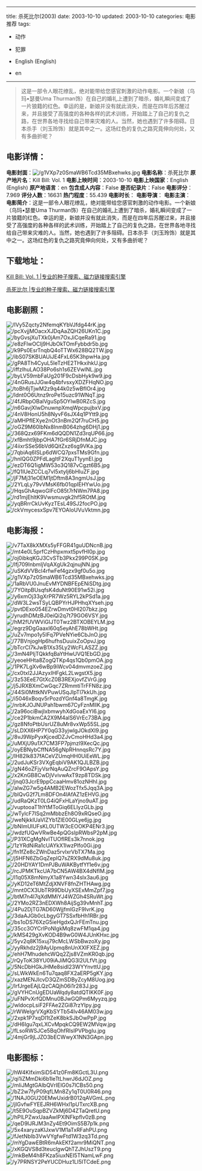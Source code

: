 
---
title: 杀死比尔(2003)
date: 2003-10-10
updated: 2003-10-10
categories: 电影推荐
tags:
- 动作
- 犯罪

- English (English)
- en
---


> 这是一部令人眼花缭乱，绝对能带给您感官刺激的动作电影。一个新娘（乌玛•瑟曼Uma Thurman饰）在自己的婚礼上遭到了暗杀，婚礼瞬间变成了一片狼籍的红色。幸运的是，新娘并没有就此消失，而是在四年后苏醒过来，并且接受了高强度的各种各样的武术训练，开始踏上了自己的复仇之路，在世界各地寻找给自己带来灾难的人。当然，她也遇到了许多阻碍。日本杀手（刘玉玲饰）就是其中之一。这场红色的复仇之路究竟伸向何处，又有多曲折呢？

## **电影详情**：

**电影封面**：<img src="https://image.tmdb.org/t/p/w200/g1VXp7z0SmaWB6Tcd35MBxehwks.jpg" alt="/g1VXp7z0SmaWB6Tcd35MBxehwks.jpg" title="/g1VXp7z0SmaWB6Tcd35MBxehwks.jpg">
**电影名称**：杀死比尔
**原产地片名**：Kill Bill: Vol. 1
**电影上映时间**：2003-10-10
**电影上映国家**：English (English)
**原产地语言**：en
**包含成人内容**：False
**是否纪录片**：False
**电影评分**：7.969
**评分人数**：16631
**热门程度**：55.439
**电影时长**：
**电影导演**：
**电影主演**：
**电影简介**：这是一部令人眼花缭乱，绝对能带给您感官刺激的动作电影。一个新娘（乌玛•瑟曼Uma Thurman饰）在自己的婚礼上遭到了暗杀，婚礼瞬间变成了一片狼籍的红色。幸运的是，新娘并没有就此消失，而是在四年后苏醒过来，并且接受了高强度的各种各样的武术训练，开始踏上了自己的复仇之路，在世界各地寻找给自己带来灾难的人。当然，她也遇到了许多阻碍。日本杀手（刘玉玲饰）就是其中之一。这场红色的复仇之路究竟伸向何处，又有多曲折呢？

## **下载地址**：
[Kill Bill: Vol. 1 |专业的种子搜索、磁力链接搜索引擎](https://movie.amd794.com:2083/?search=Kill%20Bill%3A%20Vol.%201&ordering=&mode=match_phrase&page_size=10&page=1)

[杀死比尔 |专业的种子搜索、磁力链接搜索引擎](https://movie.amd794.com:2083/?search=%E6%9D%80%E6%AD%BB%E6%AF%94%E5%B0%94&ordering=&mode=match_phrase&page_size=10&page=1)
 

## **电影剧照**：
<img src="https://image.tmdb.org/t/p/original/lVy5Zqcty2NfemqKYbVJfdg44rK.jpg" alt="/lVy5Zqcty2NfemqKYbVJfdg44rK.jpg" title="/lVy5Zqcty2NfemqKYbVJfdg44rK.jpg"><img src="https://image.tmdb.org/t/p/original/pcXvjjMOacxXJDqAaZQH26UKn1C.jpg" alt="/pcXvjjMOacxXJDqAaZQH26UKn1C.jpg" title="/pcXvjjMOacxXJDqAaZQH26UKn1C.jpg"><img src="https://image.tmdb.org/t/p/original/byGvsjXuTXk0jAm7OxJiCqeRa91.jpg" alt="/byGvsjXuTXk0jAm7OxJiCqeRa91.jpg" title="/byGvsjXuTXk0jAm7OxJiCqeRa91.jpg"><img src="https://image.tmdb.org/t/p/original/e8zFlwOCIj9HJbOkTOmFybbdr5b.jpg" alt="/e8zFlwOCIj9HJbOkTOmFybbdr5b.jpg" title="/e8zFlwOCIj9HJbOkTOmFybbdr5b.jpg"><img src="https://image.tmdb.org/t/p/original/k9Ps0EsrTnqbQ4oTTWx628BQ2TW.jpg" alt="/k9Ps0EsrTnqbQ4oTTWx628BQ2TW.jpg" title="/k9Ps0EsrTnqbQ4oTTWx628BQ2TW.jpg"><img src="https://image.tmdb.org/t/p/original/ibS07SKBUAUiJE4FxL65K3hpwHa.jpg" alt="/ibS07SKBUAUiJE4FxL65K3hpwHa.jpg" title="/ibS07SKBUAUiJE4FxL65K3hpwHa.jpg"><img src="https://image.tmdb.org/t/p/original/gPA8Th4CyuL5IeTzHE2THkxihkU.jpg" alt="/gPA8Th4CyuL5IeTzHE2THkxihkU.jpg" title="/gPA8Th4CyuL5IeTzHE2THkxihkU.jpg"><img src="https://image.tmdb.org/t/p/original/iffzIhuLAO38Po6sh1s6ZEVwlNL.jpg" alt="/iffzIhuLAO38Po6sh1s6ZEVwlNL.jpg" title="/iffzIhuLAO38Po6sh1s6ZEVwlNL.jpg"><img src="https://image.tmdb.org/t/p/original/byLV59mbFaUg201F9cDsbHyk9w9.jpg" alt="/byLV59mbFaUg201F9cDsbHyk9w9.jpg" title="/byLV59mbFaUg201F9cDsbHyk9w9.jpg"><img src="https://image.tmdb.org/t/p/original/4nGRusJJGw4q4bfvsxyXDZFHqNO.jpg" alt="/4nGRusJJGw4q4bfvsxyXDZFHqNO.jpg" title="/4nGRusJJGw4q4bfvsxyXDZFHqNO.jpg"><img src="https://image.tmdb.org/t/p/original/toBh6jTjwM2z9q44k0z5wBfIOr4.jpg" alt="/toBh6jTjwM2z9q44k0z5wBfIOr4.jpg" title="/toBh6jTjwM2z9q44k0z5wBfIOr4.jpg"><img src="https://image.tmdb.org/t/p/original/ldnt0O6Utnz9roPe15uzc91WNqT.jpg" alt="/ldnt0O6Utnz9roPe15uzc91WNqT.jpg" title="/ldnt0O6Utnz9roPe15uzc91WNqT.jpg"><img src="https://image.tmdb.org/t/p/original/4fJRbpOBalVguSp5OYlwB0RZcS.jpg" alt="/4fJRbpOBalVguSp5OYlwB0RZcS.jpg" title="/4fJRbpOBalVguSp5OYlwB0RZcS.jpg"><img src="https://image.tmdb.org/t/p/original/n6GavjXIwDnuwnpXmqWpcpujbxV.jpg" alt="/n6GavjXIwDnuwnpXmqWpcpujbxV.jpg" title="/n6GavjXIwDnuwnpXmqWpcpujbxV.jpg"><img src="https://image.tmdb.org/t/p/original/4nV8HonU5h8NyvF6sJX4q1PYtt9.jpg" alt="/4nV8HonU5h8NyvF6sJX4q1PYtt9.jpg" title="/4nV8HonU5h8NyvF6sJX4q1PYtt9.jpg"><img src="https://image.tmdb.org/t/p/original/aMHPflEXye2nOt3nBm2Qf7ruCH5.jpg" alt="/aMHPflEXye2nOt3nBm2Qf7ruCH5.jpg" title="/aMHPflEXye2nOt3nBm2Qf7ruCH5.jpg"><img src="https://image.tmdb.org/t/p/original/oGZ9M60lbNx8InmB064zhg6DHj1.jpg" alt="/oGZ9M60lbNx8InmB064zhg6DHj1.jpg" title="/oGZ9M60lbNx8InmB064zhg6DHj1.jpg"><img src="https://image.tmdb.org/t/p/original/368Qzx69FKm6dQQDN1Zd3rqUP66.jpg" alt="/368Qzx69FKm6dQQDN1Zd3rqUP66.jpg" title="/368Qzx69FKm6dQQDN1Zd3rqUP66.jpg"><img src="https://image.tmdb.org/t/p/original/xfBmht9jbpOHA7fGr6SRjDfnMJC.jpg" alt="/xfBmht9jbpOHA7fGr6SRjDfnMJC.jpg" title="/xfBmht9jbpOHA7fGr6SRjDfnMJC.jpg"><img src="https://image.tmdb.org/t/p/original/4iixrSSeS6bVd6QitZxz6sg9VKa.jpg" alt="/4iixrSSeS6bVd6QitZxz6sg9VKa.jpg" title="/4iixrSSeS6bVd6QitZxz6sg9VKa.jpg"><img src="https://image.tmdb.org/t/p/original/7qbiAq6ISLp6dWCQ7pxsTMs9Gfn.jpg" alt="/7qbiAq6ISLp6dWCQ7pxsTMs9Gfn.jpg" title="/7qbiAq6ISLp6dWCQ7pxsTMs9Gfn.jpg"><img src="https://image.tmdb.org/t/p/original/hnlQG0ZPFdLagItF2XquT1yynEl.jpg" alt="/hnlQG0ZPFdLagItF2XquT1yynEl.jpg" title="/hnlQG0ZPFdLagItF2XquT1yynEl.jpg"><img src="https://image.tmdb.org/t/p/original/ezDT6Q1igMW53o3Q187vCgzt6B5.jpg" alt="/ezDT6Q1igMW53o3Q187vCgzt6B5.jpg" title="/ezDT6Q1igMW53o3Q187vCgzt6B5.jpg"><img src="https://image.tmdb.org/t/p/original/fQ1IUeZCCLq7vI5xtylj6bHIuZF.jpg" alt="/fQ1IUeZCCLq7vI5xtylj6bHIuZF.jpg" title="/fQ1IUeZCCLq7vI5xtylj6bHIuZF.jpg"><img src="https://image.tmdb.org/t/p/original/jF7Mj31eOEM1jtDftm8A3ngmUsJ.jpg" alt="/jF7Mj31eOEM1jtDftm8A3ngmUsJ.jpg" title="/jF7Mj31eOEM1jtDftm8A3ngmUsJ.jpg"><img src="https://image.tmdb.org/t/p/original/2YLqLy79vVMsK6fb01qpIEHYwUo.jpg" alt="/2YLqLy79vVMsK6fb01qpIEHYwUo.jpg" title="/2YLqLy79vVMsK6fb01qpIEHYwUo.jpg"><img src="https://image.tmdb.org/t/p/original/HqsGhAqwoGIFcO85t7rNWm7PA8.jpg" alt="/HqsGhAqwoGIFcO85t7rNWm7PA8.jpg" title="/HqsGhAqwoGIFcO85t7rNWm7PA8.jpg"><img src="https://image.tmdb.org/t/p/original/rd1mjEhltK9Vwsmuvgk2hf5ROtM.jpg" alt="/rd1mjEhltK9Vwsmuvgk2hf5ROtM.jpg" title="/rd1mjEhltK9Vwsmuvgk2hf5ROtM.jpg"><img src="https://image.tmdb.org/t/p/original/yqBRrrCkUvKyzTEsL49SJ2focPO.jpg" alt="/yqBRrrCkUvKyzTEsL49SJ2focPO.jpg" title="/yqBRrrCkUvKyzTEsL49SJ2focPO.jpg"><img src="https://image.tmdb.org/t/p/original/ckVmycesxSpv7EYOAIoUVuVktmn.jpg" alt="/ckVmycesxSpv7EYOAIoUVuVktmn.jpg" title="/ckVmycesxSpv7EYOAIoUVuVktmn.jpg">

## **电影海报**：
<img src="https://image.tmdb.org/t/p/original/v7TaX8kXMXs5yFFGR41guUDNcnB.jpg" alt="/v7TaX8kXMXs5yFFGR41guUDNcnB.jpg" title="/v7TaX8kXMXs5yFFGR41guUDNcnB.jpg"><img src="https://image.tmdb.org/t/p/original/mt4e0L5prfCzHhpxmxt5pvfHI0p.jpg" alt="/mt4e0L5prfCzHhpxmxt5pvfHI0p.jpg" title="/mt4e0L5prfCzHhpxmxt5pvfHI0p.jpg"><img src="https://image.tmdb.org/t/p/original/oj0ibkqKGJ3CvSTb3Pkx299P0SK.jpg" alt="/oj0ibkqKGJ3CvSTb3Pkx299P0SK.jpg" title="/oj0ibkqKGJ3CvSTb3Pkx299P0SK.jpg"><img src="https://image.tmdb.org/t/p/original/lfj709InbmljVqAXgUk2qjnujNN.jpg" alt="/lfj709InbmljVqAXgUk2qjnujNN.jpg" title="/lfj709InbmljVqAXgUk2qjnujNN.jpg"><img src="https://image.tmdb.org/t/p/original/uSKdVVBcI4rfwFef4gzx9gf0u5o.jpg" alt="/uSKdVVBcI4rfwFef4gzx9gf0u5o.jpg" title="/uSKdVVBcI4rfwFef4gzx9gf0u5o.jpg"><img src="https://image.tmdb.org/t/p/original/g1VXp7z0SmaWB6Tcd35MBxehwks.jpg" alt="/g1VXp7z0SmaWB6Tcd35MBxehwks.jpg" title="/g1VXp7z0SmaWB6Tcd35MBxehwks.jpg"><img src="https://image.tmdb.org/t/p/original/1aRbVU0JnuEvMYDNBFEpENiSDtg.jpg" alt="/1aRbVU0JnuEvMYDNBFEpENiSDtg.jpg" title="/1aRbVU0JnuEvMYDNBFEpENiSDtg.jpg"><img src="https://image.tmdb.org/t/p/original/7YOitpBUsqfsK4duNt90E91w52i.jpg" alt="/7YOitpBUsqfsK4duNt90E91w52i.jpg" title="/7YOitpBUsqfsK4duNt90E91w52i.jpg"><img src="https://image.tmdb.org/t/p/original/y6xmOj33gXrPR7Wz5RYL2kPSd1a.jpg" alt="/y6xmOj33gXrPR7Wz5RYL2kPSd1a.jpg" title="/y6xmOj33gXrPR7Wz5RYL2kPSd1a.jpg"><img src="https://image.tmdb.org/t/p/original/dW3L2wsTSyLQBPYrHJPHhqXYseh.jpg" alt="/dW3L2wsTSyLQBPYrHJPHhqXYseh.jpg" title="/dW3L2wsTSyLQBPYrHJPHhqXYseh.jpg"><img src="https://image.tmdb.org/t/p/original/pvtDExo054EZrwDmvt0HI207bkz.jpg" alt="/pvtDExo054EZrwDmvt0HI207bkz.jpg" title="/pvtDExo054EZrwDmvt0HI207bkz.jpg"><img src="https://image.tmdb.org/t/p/original/yrudhDMzBJ0eiQi2q7t79GO6VSY.jpg" alt="/yrudhDMzBJ0eiQi2q7t79GO6VSY.jpg" title="/yrudhDMzBJ0eiQi2q7t79GO6VSY.jpg"><img src="https://image.tmdb.org/t/p/original/hM2fUVWViGIJT0Twz2BTXOBEYLM.jpg" alt="/hM2fUVWViGIJT0Twz2BTXOBEYLM.jpg" title="/hM2fUVWViGIJT0Twz2BTXOBEYLM.jpg"><img src="https://image.tmdb.org/t/p/original/egrz9DgGaaxI60q5eyAhE78bWHt.jpg" alt="/egrz9DgGaaxI60q5eyAhE78bWHt.jpg" title="/egrz9DgGaaxI60q5eyAhE78bWHt.jpg"><img src="https://image.tmdb.org/t/p/original/uZv7mpo1y5IFq7PVeNYie6CbJnO.jpg" alt="/uZv7mpo1y5IFq7PVeNYie6CbJnO.jpg" title="/uZv7mpo1y5IFq7PVeNYie6CbJnO.jpg"><img src="https://image.tmdb.org/t/p/original/77BVnjogHp6hufhsDuuixZoOpvJ.jpg" alt="/77BVnjogHp6hufhsDuuixZoOpvJ.jpg" title="/77BVnjogHp6hufhsDuuixZoOpvJ.jpg"><img src="https://image.tmdb.org/t/p/original/bTcrCI7kJwB1Xs35Ly2WcFLASZZ.jpg" alt="/bTcrCI7kJwB1Xs35Ly2WcFLASZZ.jpg" title="/bTcrCI7kJwB1Xs35Ly2WcFLASZZ.jpg"><img src="https://image.tmdb.org/t/p/original/3mN4PIjTQkkfqBaYtHwUVQ1EbGD.jpg" alt="/3mN4PIjTQkkfqBaYtHwUVQ1EbGD.jpg" title="/3mN4PIjTQkkfqBaYtHwUVQ1EbGD.jpg"><img src="https://image.tmdb.org/t/p/original/yeoeHHta8ZogQTKp4qs1Qb0pmOA.jpg" alt="/yeoeHHta8ZogQTKp4qs1Qb0pmOA.jpg" title="/yeoeHHta8ZogQTKp4qs1Qb0pmOA.jpg"><img src="https://image.tmdb.org/t/p/original/1PK7LgXv6wBp9iWcv04dmvmzoeZ.jpg" alt="/1PK7LgXv6wBp9iWcv04dmvmzoeZ.jpg" title="/1PK7LgXv6wBp9iWcv04dmvmzoeZ.jpg"><img src="https://image.tmdb.org/t/p/original/cx0txl2JJAzyxIHFgkL2LwgstX5.jpg" alt="/cx0txl2JJAzyxIHFgkL2LwgstX5.jpg" title="/cx0txl2JJAzyxIHFgkL2LwgstX5.jpg"><img src="https://image.tmdb.org/t/p/original/3z53EeE7GtXcZ0B3REXjovfZVrG.jpg" alt="/3z53EeE7GtXcZ0B3REXjovfZVrG.jpg" title="/3z53EeE7GtXcZ0B3REXjovfZVrG.jpg"><img src="https://image.tmdb.org/t/p/original/j5JRXBXmCwGqc7ZRmmtiTrFFN8z.jpg" alt="/j5JRXBXmCwGqc7ZRmmtiTrFFN8z.jpg" title="/j5JRXBXmCwGqc7ZRmmtiTrFFN8z.jpg"><img src="https://image.tmdb.org/t/p/original/44Si0MttkNVPuwUSqJIpTl7kkUh.jpg" alt="/44Si0MttkNVPuwUSqJIpTl7kkUh.jpg" title="/44Si0MttkNVPuwUSqJIpTl7kkUh.jpg"><img src="https://image.tmdb.org/t/p/original/i5046xBoqv5rPozdYGnf4a8TmgK.jpg" alt="/i5046xBoqv5rPozdYGnf4a8TmgK.jpg" title="/i5046xBoqv5rPozdYGnf4a8TmgK.jpg"><img src="https://image.tmdb.org/t/p/original/nrbKJOJNUPah1bwm67CyFznMllK.jpg" alt="/nrbKJOJNUPah1bwm67CyFznMllK.jpg" title="/nrbKJOJNUPah1bwm67CyFznMllK.jpg"><img src="https://image.tmdb.org/t/p/original/2a96ociBwjlxbmwyhXdGoaExYl6.jpg" alt="/2a96ociBwjlxbmwyhXdGoaExYl6.jpg" title="/2a96ociBwjlxbmwyhXdGoaExYl6.jpg"><img src="https://image.tmdb.org/t/p/original/ce2P1bkmCA2X9M4alS6VrEc73BA.jpg" alt="/ce2P1bkmCA2X9M4alS6VrEc73BA.jpg" title="/ce2P1bkmCA2X9M4alS6VrEc73BA.jpg"><img src="https://image.tmdb.org/t/p/original/gz8NfoPtbUsrUZ8uMr8vxWp55SL.jpg" alt="/gz8NfoPtbUsrUZ8uMr8vxWp55SL.jpg" title="/gz8NfoPtbUsrUZ8uMr8vxWp55SL.jpg"><img src="https://image.tmdb.org/t/p/original/sLDXX6HP7Y0qG33yjwlgJOkdXI9.jpg" alt="/sLDXX6HP7Y0qG33yjwlgJOkdXI9.jpg" title="/sLDXX6HP7Y0qG33yjwlgJOkdXI9.jpg"><img src="https://image.tmdb.org/t/p/original/8vJ9WpPyxKjcedDZJvCmoHHd3a4.jpg" alt="/8vJ9WpPyxKjcedDZJvCmoHHd3a4.jpg" title="/8vJ9WpPyxKjcedDZJvCmoHHd3a4.jpg"><img src="https://image.tmdb.org/t/p/original/uMXjU9u1X7CM3FP7pjmzl9XecQc.jpg" alt="/uMXjU9u1X7CM3FP7pjmzl9XecQc.jpg" title="/uMXjU9u1X7CM3FP7pjmzl9XecQc.jpg"><img src="https://image.tmdb.org/t/p/original/oyEBNybCffNA56gNpRHnnqsRc7Y.jpg" alt="/oyEBNybCffNA56gNpRHnnqsRc7Y.jpg" title="/oyEBNybCffNA56gNpRHnnqsRc7Y.jpg"><img src="https://image.tmdb.org/t/p/original/lH82lk837fACeVZUmqHH0UiEeWL.jpg" alt="/lH82lk837fACeVZUmqHH0UiEeWL.jpg" title="/lH82lk837fACeVZUmqHH0UiEeWL.jpg"><img src="https://image.tmdb.org/t/p/original/2udJuKSr3VXgEqbiV9AK1QJLBZB.jpg" alt="/2udJuKSr3VXgEqbiV9AK1QJLBZB.jpg" title="/2udJuKSr3VXgEqbiV9AK1QJLBZB.jpg"><img src="https://image.tmdb.org/t/p/original/gN46oZFjyVsrNqAuQZrcF9OApsY.jpg" alt="/gN46oZFjyVsrNqAuQZrcF9OApsY.jpg" title="/gN46oZFjyVsrNqAuQZrcF9OApsY.jpg"><img src="https://image.tmdb.org/t/p/original/x2KnGB8CwDjVvivwAxT9zp8TDSk.jpg" alt="/x2KnGB8CwDjVvivwAxT9zp8TDSk.jpg" title="/x2KnGB8CwDjVvivwAxT9zp8TDSk.jpg"><img src="https://image.tmdb.org/t/p/original/jnq03JcrE9ppCcaaHmv81ozNHhI.jpg" alt="/jnq03JcrE9ppCcaaHmv81ozNHhI.jpg" title="/jnq03JcrE9ppCcaaHmv81ozNHhI.jpg"><img src="https://image.tmdb.org/t/p/original/aIwZG7w5g4AMB2EWozTfx5Jqq3A.jpg" alt="/aIwZG7w5g4AMB2EWozTfx5Jqq3A.jpg" title="/aIwZG7w5g4AMB2EWozTfx5Jqq3A.jpg"><img src="https://image.tmdb.org/t/p/original/blQvG2f7Lm8DFOn4lAfAZ1zEHVG.jpg" alt="/blQvG2f7Lm8DFOn4lAfAZ1zEHVG.jpg" title="/blQvG2f7Lm8DFOn4lAfAZ1zEHVG.jpg"><img src="https://image.tmdb.org/t/p/original/udRaQKzT0LG4iQFxHLaYjno9uAT.jpg" alt="/udRaQKzT0LG4iQFxHLaYjno9uAT.jpg" title="/udRaQKzT0LG4iQFxHLaYjno9uAT.jpg"><img src="https://image.tmdb.org/t/p/original/vuptooaT1hYtMToGiq6ELIyzGLb.jpg" alt="/vuptooaT1hYtMToGiq6ELIyzGLb.jpg" title="/vuptooaT1hYtMToGiq6ELIyzGLb.jpg"><img src="https://image.tmdb.org/t/p/original/wTylcF7ISq2mMbbzEh8O9xRQseO.jpg" alt="/wTylcF7ISq2mMbbzEh8O9xRQseO.jpg" title="/wTylcF7ISq2mMbbzEh8O9xRQseO.jpg"><img src="https://image.tmdb.org/t/p/original/weNjkklUaVlZYb1ZlE00GLye6jg.jpg" alt="/weNjkklUaVlZYb1ZlE00GLye6jg.jpg" title="/weNjkklUaVlZYb1ZlE00GLye6jg.jpg"><img src="https://image.tmdb.org/t/p/original/bNImUlUFsKL0UTW3cEOOKP4ENr3.jpg" alt="/bNImUlUFsKL0UTW3cEOOKP4ENr3.jpg" title="/bNImUlUFsKL0UTW3cEOOKP4ENr3.jpg"><img src="https://image.tmdb.org/t/p/original/wdzfUQwVRwBe4pQGsIpRWbsP2pM.jpg" alt="/wdzfUQwVRwBe4pQGsIpRWbsP2pM.jpg" title="/wdzfUQwVRwBe4pQGsIpRWbsP2pM.jpg"><img src="https://image.tmdb.org/t/p/original/P31XCgMgNvITUOfIREs3k7nnok.jpg" alt="/P31XCgMgNvITUOfIREs3k7nnok.jpg" title="/P31XCgMgNvITUOfIREs3k7nnok.jpg"><img src="https://image.tmdb.org/t/p/original/1zYRdNiRa1cUAYkX1IwzPlfo0Gi.jpg" alt="/1zYRdNiRa1cUAYkX1IwzPlfo0Gi.jpg" title="/1zYRdNiRa1cUAYkX1IwzPlfo0Gi.jpg"><img src="https://image.tmdb.org/t/p/original/fn1fZe8cZWnDaz5rvlxrVbTX7Ma.jpg" alt="/fn1fZe8cZWnDaz5rvlxrVbTX7Ma.jpg" title="/fn1fZe8cZWnDaz5rvlxrVbTX7Ma.jpg"><img src="https://image.tmdb.org/t/p/original/j5HFN6ZbGqZepIQ7sZRX9dMu8uk.jpg" alt="/j5HFN6ZbGqZepIQ7sZRX9dMu8uk.jpg" title="/j5HFN6ZbGqZepIQ7sZRX9dMu8uk.jpg"><img src="https://image.tmdb.org/t/p/original/20HDYAY1DmPJBuWAKBytfYf1e6v.jpg" alt="/20HDYAY1DmPJBuWAKBytfYf1e6v.jpg" title="/20HDYAY1DmPJBuWAKBytfYf1e6v.jpg"><img src="https://image.tmdb.org/t/p/original/rcJPMKTkcUA7bCN5AW4BX4dNflM.jpg" alt="/rcJPMKTkcUA7bCN5AW4BX4dNflM.jpg" title="/rcJPMKTkcUA7bCN5AW4BX4dNflM.jpg"><img src="https://image.tmdb.org/t/p/original/l1q05X8mNmyX1a8Ywn34slx3au6.jpg" alt="/l1q05X8mNmyX1a8Ywn34slx3au6.jpg" title="/l1q05X8mNmyX1a8Ywn34slx3au6.jpg"><img src="https://image.tmdb.org/t/p/original/yKD12eT6MtZdjXNVF8fnZHTHAwg.jpg" alt="/yKD12eT6MtZdjXNVF8fnZHTHAwg.jpg" title="/yKD12eT6MtZdjXNVF8fnZHTHAwg.jpg"><img src="https://image.tmdb.org/t/p/original/mnt0CX3UbTR99DbUyXSExMmZpf7.jpg" alt="/mnt0CX3UbTR99DbUyXSExMmZpf7.jpg" title="/mnt0CX3UbTR99DbUyXSExMmZpf7.jpg"><img src="https://image.tmdb.org/t/p/original/btM7n4I7qXdMMiYJ4WZGh4SRuWt.jpg" alt="/btM7n4I7qXdMMiYJ4WZGh4SRuWt.jpg" title="/btM7n4I7qXdMMiYJ4WZGh4SRuWt.jpg"><img src="https://image.tmdb.org/t/p/original/2YMo2RZ3nEDXWh8AijSg39vMnhT.jpg" alt="/2YMo2RZ3nEDXWh8AijSg39vMnhT.jpg" title="/2YMo2RZ3nEDXWh8AijSg39vMnhT.jpg"><img src="https://image.tmdb.org/t/p/original/4Pu2DjTG7AD60WjjfmlGzF9IvrK.jpg" alt="/4Pu2DjTG7AD60WjjfmlGzF9IvrK.jpg" title="/4Pu2DjTG7AD60WjjfmlGzF9IvrK.jpg"><img src="https://image.tmdb.org/t/p/original/3daAJGb0cLbgyGT7SSxfbHh1RBr.jpg" alt="/3daAJGb0cLbgyGT7SSxfbHh1RBr.jpg" title="/3daAJGb0cLbgyGT7SSxfbHh1RBr.jpg"><img src="https://image.tmdb.org/t/p/original/bs1oDS76XzG5ieHgdxQJrFEmTnu.jpg" alt="/bs1oDS76XzG5ieHgdxQJrFEmTnu.jpg" title="/bs1oDS76XzG5ieHgdxQJrFEmTnu.jpg"><img src="https://image.tmdb.org/t/p/original/35cc3OYCrlPoNIgkMq8zwFM1qa4.jpg" alt="/35cc3OYCrlPoNIgkMq8zwFM1qa4.jpg" title="/35cc3OYCrlPoNIgkMq8zwFM1qa4.jpg"><img src="https://image.tmdb.org/t/p/original/kMS429gXvKOD4B9wG0W4JUnKHxc.jpg" alt="/kMS429gXvKOD4B9wG0W4JUnKHxc.jpg" title="/kMS429gXvKOD4B9wG0W4JUnKHxc.jpg"><img src="https://image.tmdb.org/t/p/original/5yv2q8K15xuj79cMcLWSbBwzoXy.jpg" alt="/5yv2q8K15xuj79cMcLWSbBwzoXy.jpg" title="/5yv2q8K15xuj79cMcLWSbBwzoXy.jpg"><img src="https://image.tmdb.org/t/p/original/yyRkhdz2j9AyUpmq8nUnXXIFXEZ.jpg" alt="/yyRkhdz2j9AyUpmq8nUnXXIFXEZ.jpg" title="/yyRkhdz2j9AyUpmq8nUnXXIFXEZ.jpg"><img src="https://image.tmdb.org/t/p/original/ehH7MhudehcWQq2Zjs8VZmKR0qb.jpg" alt="/ehH7MhudehcWQq2Zjs8VZmKR0qb.jpg" title="/ehH7MhudehcWQq2Zjs8VZmKR0qb.jpg"><img src="https://image.tmdb.org/t/p/original/rQyToK38YU09iAJiMQG3l2ULfVt.jpg" alt="/rQyToK38YU09iAJiMQG3l2ULfVt.jpg" title="/rQyToK38YU09iAJiMQG3l2ULfVt.jpg"><img src="https://image.tmdb.org/t/p/original/5NcDbHGkJHMe8sidI23WYYnvttU.jpg" alt="/5NcDbHGkJHMe8sidI23WYYnvttU.jpg" title="/5NcDbHGkJHMe8sidI23WYYnvttU.jpg"><img src="https://image.tmdb.org/t/p/original/sLWkWkEn6Tu7qaq8FX2aERP5gKY.jpg" alt="/sLWkWkEn6Tu7qaq8FX2aERP5gKY.jpg" title="/sLWkWkEn6Tu7qaq8FX2aERP5gKY.jpg"><img src="https://image.tmdb.org/t/p/original/xazMENJIcvD3QZmSDByZcyM8Uog.jpg" alt="/xazMENJIcvD3QZmSDByZcyM8Uog.jpg" title="/xazMENJIcvD3QZmSDByZcyM8Uog.jpg"><img src="https://image.tmdb.org/t/p/original/lrfJrgeEAjLQzCAQjh06i1r283J.jpg" alt="/lrfJrgeEAjLQzCAQjh06i1r283J.jpg" title="/lrfJrgeEAjLQzCAQjh06i1r283J.jpg"><img src="https://image.tmdb.org/t/p/original/gVYHCnUgEDUaWqdy8atdQTIKK0F.jpg" alt="/gVYHCnUgEDUaWqdy8atdQTIKK0F.jpg" title="/gVYHCnUgEDUaWqdy8atdQTIKK0F.jpg"><img src="https://image.tmdb.org/t/p/original/uFNPvXrfQDMnu0BJwGQPm6Myyzq.jpg" alt="/uFNPvXrfQDMnu0BJwGQPm6Myyzq.jpg" title="/uFNPvXrfQDMnu0BJwGQPm6Myyzq.jpg"><img src="https://image.tmdb.org/t/p/original/wldocpLsiF2FFAe2ZGi87rzYIpy.jpg" alt="/wldocpLsiF2FFAe2ZGi87rzYIpy.jpg" title="/wldocpLsiF2FFAe2ZGi87rzYIpy.jpg"><img src="https://image.tmdb.org/t/p/original/rWWeIgrVXgKbSYTb54Iv46AM03w.jpg" alt="/rWWeIgrVXgKbSYTb54Iv46AM03w.jpg" title="/rWWeIgrVXgKbSYTb54Iv46AM03w.jpg"><img src="https://image.tmdb.org/t/p/original/2xpk1P7xqDI1tZeK8bkSJbOwPpP.jpg" alt="/2xpk1P7xqDI1tZeK8bkSJbOwPpP.jpg" title="/2xpk1P7xqDI1tZeK8bkSJbOwPpP.jpg"><img src="https://image.tmdb.org/t/p/original/dH6Igu7qxLXCvMpqkCQ9EW2MVqw.jpg" alt="/dH6Igu7qxLXCvMpqkCQ9EW2MVqw.jpg" title="/dH6Igu7qxLXCvMpqkCQ9EW2MVqw.jpg"><img src="https://image.tmdb.org/t/p/original/fLsoRWSJCe5BqOhfRIsIPVPbgIu.jpg" alt="/fLsoRWSJCe5BqOhfRIsIPVPbgIu.jpg" title="/fLsoRWSJCe5BqOhfRIsIPVPbgIu.jpg"><img src="https://image.tmdb.org/t/p/original/4mjGr9jLJZO3bECWwyX1NN3GApn.jpg" alt="/4mjGr9jLJZO3bECWwyX1NN3GApn.jpg" title="/4mjGr9jLJZO3bECWwyX1NN3GApn.jpg">

## **电影图标**：
<img src="https://image.tmdb.org/t/p/original/hW4KIfximSiD541z0Fm8KGctL3U.png" alt="/hW4KIfximSiD541z0Fm8KGctL3U.png" title="/hW4KIfximSiD541z0Fm8KGctL3U.png"><img src="https://image.tmdb.org/t/p/original/qi1iZMmDki6b1leTtLhwrJ6dJOZ.png" alt="/qi1iZMmDki6b1leTtLhwrJ6dJOZ.png" title="/qi1iZMmDki6b1leTtLhwrJ6dJOZ.png"><img src="https://image.tmdb.org/t/p/original/mIiJMgtGAIbQVrIElG0s7lCBs50.png" alt="/mIiJMgtGAIbQVrIElG0s7lCBs50.png" title="/mIiJMgtGAIbQVrIElG0s7lCBs50.png"><img src="https://image.tmdb.org/t/p/original/bZ2w7fyP09qfLMn8Zy1qT0U0R46.png" alt="/bZ2w7fyP09qfLMn8Zy1qT0U0R46.png" title="/bZ2w7fyP09qfLMn8Zy1qT0U0R46.png"><img src="https://image.tmdb.org/t/p/original/1NAJ0GU20EMwUxidrB012qAVGmL.png" alt="/1NAJ0GU20EMwUxidrB012qAVGmL.png" title="/1NAJ0GU20EMwUxidrB012qAVGmL.png"><img src="https://image.tmdb.org/t/p/original/jIGvfwFYEEJRH6WHxl1pUTxrcXB.png" alt="/jIGvfwFYEEJRH6WHxl1pUTxrcXB.png" title="/jIGvfwFYEEJRH6WHxl1pUTxrcXB.png"><img src="https://image.tmdb.org/t/p/original/t5E9OuSqpBZVZkMj6D4ZTaQretU.png" alt="/t5E9OuSqpBZVZkMj6D4ZTaQretU.png" title="/t5E9OuSqpBZVZkMj6D4ZTaQretU.png"><img src="https://image.tmdb.org/t/p/original/hPlLPZwxUaaAwIPXlNFkpflv0zB.png" alt="/hPlLPZwxUaaAwIPXlNFkpflv0zB.png" title="/hPlLPZwxUaaAwIPXlNFkpflv0zB.png"><img src="https://image.tmdb.org/t/p/original/qeD9IJRJM3nZy4Et9OimS5B7p1k.png" alt="/qeD9IJRJM3nZy4Et9OimS5B7p1k.png" title="/qeD9IJRJM3nZy4Et9OimS5B7p1k.png"><img src="https://image.tmdb.org/t/p/original/5x4xaryzaKlJxwV1M1aTxRFahPU.png" alt="/5x4xaryzaKlJxwV1M1aTxRFahPU.png" title="/5x4xaryzaKlJxwV1M1aTxRFahPU.png"><img src="https://image.tmdb.org/t/p/original/fJetNbIb3VwVYgfwFtd1W3zq3Td.png" alt="/fJetNbIb3VwVYgfwFtd1W3zq3Td.png" title="/fJetNbIb3VwVYgfwFtd1W3zq3Td.png"><img src="https://image.tmdb.org/t/p/original/mYgDawEBtR6mAkEKf2amr9MiQNT.png" alt="/mYgDawEBtR6mAkEKf2amr9MiQNT.png" title="/mYgDawEBtR6mAkEKf2amr9MiQNT.png"><img src="https://image.tmdb.org/t/p/original/xKGQVS8d3teuclgwQhTZJhUszT9.png" alt="/xKGQVS8d3teuclgwQhTZJhUszT9.png" title="/xKGQVS8d3teuclgwQhTZJhUszT9.png"><img src="https://image.tmdb.org/t/p/original/mkBeM4h8FKza5iuxNEI5TNamLwF.png" alt="/mkBeM4h8FKza5iuxNEI5TNamLwF.png" title="/mkBeM4h8FKza5iuxNEI5TNamLwF.png"><img src="https://image.tmdb.org/t/p/original/y7PRNSY2PeYUCDHuz1LI5ITCdeE.png" alt="/y7PRNSY2PeYUCDHuz1LI5ITCdeE.png" title="/y7PRNSY2PeYUCDHuz1LI5ITCdeE.png">
